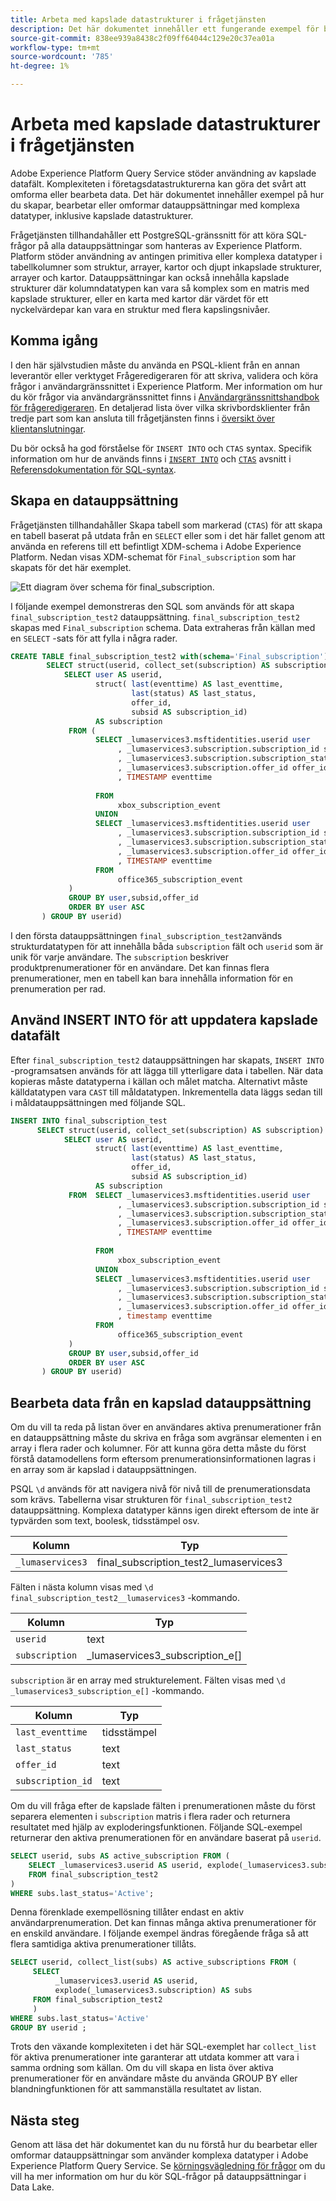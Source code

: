 ```yaml
---
title: Arbeta med kapslade datastrukturer i frågetjänsten
description: Det här dokumentet innehåller ett fungerande exempel för bearbetning och omformning av kapslade datafält med hjälp av CTAS- och INSERT INTO-satser.
source-git-commit: 838ee939a8438c2f09ff64044c129e20c37ea01a
workflow-type: tm+mt
source-wordcount: '785'
ht-degree: 1%

---
```


# Arbeta med kapslade datastrukturer i frågetjänsten

Adobe Experience Platform Query Service stöder användning av kapslade datafält. Komplexiteten i företagsdatastrukturerna kan göra det svårt att omforma eller bearbeta data. Det här dokumentet innehåller exempel på hur du skapar, bearbetar eller omformar datauppsättningar med komplexa datatyper, inklusive kapslade datastrukturer.

Frågetjänsten tillhandahåller ett PostgreSQL-gränssnitt för att köra SQL-frågor på alla datauppsättningar som hanteras av Experience Platform. Platform stöder användning av antingen primitiva eller komplexa datatyper i tabellkolumner som struktur, arrayer, kartor och djupt inkapslade strukturer, arrayer och kartor. Datauppsättningar kan också innehålla kapslade strukturer där kolumndatatypen kan vara så komplex som en matris med kapslade strukturer, eller en karta med kartor där värdet för ett nyckelvärdepar kan vara en struktur med flera kapslingsnivåer.

## Komma igång

I den här självstudien måste du använda en PSQL-klient från en annan leverantör eller verktyget Frågeredigeraren för att skriva, validera och köra frågor i användargränssnittet i Experience Platform. Mer information om hur du kör frågor via användargränssnittet finns i [Användargränssnittshandbok för frågeredigeraren](../ui/user-guide.md). En detaljerad lista över vilka skrivbordsklienter från tredje part som kan ansluta till frågetjänsten finns i [översikt över klientanslutningar](../clients/overview.md).

Du bör också ha god förståelse för `INSERT INTO` och `CTAS` syntax. Specifik information om hur de används finns i [`INSERT INTO`](../sql/syntax.md#insert-into) och [`CTAS`](../sql/syntax.md#create-table-as-select) avsnitt i [Referensdokumentation för SQL-syntax](../sql/syntax.md).

## Skapa en datauppsättning

Frågetjänsten tillhandahåller Skapa tabell som markerad (`CTAS`) för att skapa en tabell baserat på utdata från en `SELECT` eller som i det här fallet genom att använda en referens till ett befintligt XDM-schema i Adobe Experience Platform. Nedan visas XDM-schemat för `Final_subscription` som har skapats för det här exemplet.

![Ett diagram över schema för final_subscription.](../images/best-practices/final-subscription-schema.png)

I följande exempel demonstreras den SQL som används för att skapa `final_subscription_test2` datauppsättning. `final_subscription_test2` skapas med `Final_subscription` schema. Data extraheras från källan med en `SELECT` -sats för att fylla i några rader.

```sql
CREATE TABLE final_subscription_test2 with(schema='Final_subscription') AS (
        SELECT struct(userid, collect_set(subscription) AS subscription) AS _lumaservices3 FROM(
            SELECT user AS userid,
                   struct( last(eventtime) AS last_eventtime,
                           last(status) AS last_status,
                           offer_id, 
                           subsid AS subscription_id)
                   AS subscription
             FROM (
                   SELECT _lumaservices3.msftidentities.userid user
                        , _lumaservices3.subscription.subscription_id subsid
                        , _lumaservices3.subscription.subscription_status status
                        , _lumaservices3.subscription.offer_id offer_id
                        , TIMESTAMP eventtime
 
                   FROM
                        xbox_subscription_event
                   UNION   
                   SELECT _lumaservices3.msftidentities.userid user
                        , _lumaservices3.subscription.subscription_id subsid
                        , _lumaservices3.subscription.subscription_status status
                        , _lumaservices3.subscription.offer_id offer_id
                        , TIMESTAMP eventtime
                   FROM
                        office365_subscription_event
             ) 
             GROUP BY user,subsid,offer_id
             ORDER BY user ASC
       ) GROUP BY userid)
```

I den första datauppsättningen `final_subscription_test2`används strukturdatatypen för att innehålla båda `subscription` fält och `userid` som är unik för varje användare. The `subscription` beskriver produktprenumerationer för en användare. Det kan finnas flera prenumerationer, men en tabell kan bara innehålla information för en prenumeration per rad.

## Använd INSERT INTO för att uppdatera kapslade datafält

Efter `final_subscription_test2` datauppsättningen har skapats, `INSERT INTO` -programsatsen används för att lägga till ytterligare data i tabellen. När data kopieras måste datatyperna i källan och målet matcha. Alternativt måste källdatatypen vara `CAST` till måldatatypen. Inkrementella data läggs sedan till i måldatauppsättningen med följande SQL.

```sql
INSERT INTO final_subscription_test
      SELECT struct(userid, collect_set(subscription) AS subscription) AS _lumaservices3 FROM(
            SELECT user AS userid,
                   struct( last(eventtime) AS last_eventtime,
                           last(status) AS last_status,
                           offer_id, 
                           subsid AS subscription_id)
                   AS subscription
             FROM  SELECT _lumaservices3.msftidentities.userid user
                        , _lumaservices3.subscription.subscription_id subsid
                        , _lumaservices3.subscription.subscription_status status
                        , _lumaservices3.subscription.offer_id offer_id
                        , TIMESTAMP eventtime
 
                   FROM
                        xbox_subscription_event
                   UNION   
                   SELECT _lumaservices3.msftidentities.userid user
                        , _lumaservices3.subscription.subscription_id subsid
                        , _lumaservices3.subscription.subscription_status status
                        , _lumaservices3.subscription.offer_id offer_id
                        , timestamp eventtime
                   FROM
                        office365_subscription_event
             ) 
             GROUP BY user,subsid,offer_id
             ORDER BY user ASC
       ) GROUP BY userid)
```

## Bearbeta data från en kapslad datauppsättning

Om du vill ta reda på listan över en användares aktiva prenumerationer från en datauppsättning måste du skriva en fråga som avgränsar elementen i en array i flera rader och kolumner. För att kunna göra detta måste du först förstå datamodellens form eftersom prenumerationsinformationen lagras i en array som är kapslad i datauppsättningen.

PSQL `\d` används för att navigera nivå för nivå till de prenumerationsdata som krävs. Tabellerna visar strukturen för `final_subscription_test2` datauppsättning. Komplexa datatyper känns igen direkt eftersom de inte är typvärden som text, boolesk, tidsstämpel osv.

| Kolumn | Typ |
|--------|-------|
| `_lumaservices3` | final_subscription_test2_lumaservices3 |

Fälten i nästa kolumn visas med `\d final_subscription_test2__lumaservices3` -kommando.

| Kolumn | Typ |
|---------|-------|
| `userid` | text |
| `subscription` | _lumaservices3_subscription_e[] |

`subscription` är en array med strukturelement. Fälten visas med `\d _lumaservices3_subscription_e[]` -kommando.

| Kolumn | Typ |
|---------|-------|
| `last_eventtime` | tidsstämpel |
| `last_status` | text |
| `offer_id` | text |
| `subscription_id` | text |

Om du vill fråga efter de kapslade fälten i prenumerationen måste du först separera elementen i `subscription` matris i flera rader och returnera resultatet med hjälp av exploderingsfunktionen. Följande SQL-exempel returnerar den aktiva prenumerationen för en användare baserat på `userid`.

```sql
SELECT userid, subs AS active_subscription FROM (
    SELECT _lumaservices3.userid AS userid, explode(_lumaservices3.subscription) AS subs 
    FROM final_subscription_test2
)
WHERE subs.last_status='Active';
```

Denna förenklade exempellösning tillåter endast en aktiv användarprenumeration. Det kan finnas många aktiva prenumerationer för en enskild användare. I följande exempel ändras föregående fråga så att flera samtidiga aktiva prenumerationer tillåts.

```sql
SELECT userid, collect_list(subs) AS active_subscriptions FROM (
     SELECT
          _lumaservices3.userid AS userid,
          explode(_lumaservices3.subscription) AS subs
     FROM final_subscription_test2
     )
WHERE subs.last_status='Active' 
GROUP BY userid ;
```

Trots den växande komplexiteten i det här SQL-exemplet har `collect_list` för aktiva prenumerationer inte garanterar att utdata kommer att vara i samma ordning som källan. Om du vill skapa en lista över aktiva prenumerationer för en användare måste du använda GROUP BY eller blandningfunktionen för att sammanställa resultatet av listan.

## Nästa steg

Genom att läsa det här dokumentet kan du nu förstå hur du bearbetar eller omformar datauppsättningar som använder komplexa datatyper i Adobe Experience Platform Query Service. Se [körningsvägledning för frågor](./writing-queries.md) om du vill ha mer information om hur du kör SQL-frågor på datauppsättningar i Data Lake.
